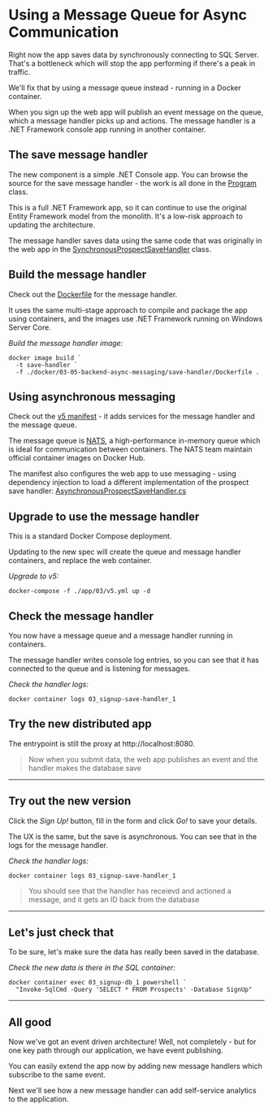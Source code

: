 ﻿# Using a Message Queue for Async Communication

Right now the app saves data by synchronously connecting to SQL Server. That's a bottleneck which will stop the app performing if there's a peak in traffic.

We'll fix that by using a message queue instead - running in a Docker container.

When you sign up the web app will publish an event message on the queue, which a message handler picks up and actions. The message handler is a .NET Framework console app running in another container.


## The save message handler

The new component is a simple .NET Console app. You can browse the source for the save message handler - the work is all done in the [Program](../../src/SignUp.MessageHandlers.SaveProspect/Program.cs) class.

This is a full .NET Framework app, so it can continue to use the original Entity Framework model from the monolith. It's a low-risk approach to updating the architecture.

The message handler saves data using the same code that was originally in the web app in the [SynchronousProspectSaveHandler](../../src/SignUp.Web/ProspectSave/SynchronousProspectSaveHandler.cs) class.

## Build the message handler

Check out the [Dockerfile](../../docker/03-05-backend-async-messaging/save-handler/Dockerfile) for the message handler.

It uses the same multi-stage approach to compile and package the app using containers, and the images use .NET Framework running on Windows Server Core.

_Build the message handler image:_

```
docker image build `
  -t save-handler `
  -f ./docker/03-05-backend-async-messaging/save-handler/Dockerfile .
```

## Using asynchronous messaging

Check out the [v5 manifest](../../app/03/v5.yml) - it adds services for the message handler and the message queue.

The message queue is [NATS](https://nats.io), a high-performance in-memory queue which is ideal for communication between containers. The NATS team maintain official container images on Docker Hub.

The manifest also configures the web app to use messaging - using dependency injection to load a different implementation of the prospect save handler: [AsynchronousProspectSaveHandler.cs](../../src/SignUp.Web/ProspectSave/AsynchronousProspectSaveHandler.cs)

## Upgrade to use the message handler

This is a standard Docker Compose deployment. 

Updating to the new spec will create the queue and message handler containers, and replace the web container.

_Upgrade to v5:_

```
docker-compose -f ./app/03/v5.yml up -d
```

## Check the message handler

You now have a message queue and a message handler running in containers.

The message handler writes console log entries, so you can see that it has connected to the queue and is listening for messages.

_Check the handler logs:_

```
docker container logs 03_signup-save-handler_1
```


## Try the new distributed app

The entrypoint is still the proxy at http://localhost:8080.

> Now when you submit data, the web app publishes an event and the handler makes the database save

---

## Try out the new version

Click the _Sign Up!_ button, fill in the form and click _Go!_ to save your details.

The UX is the same, but the save is asynchronous. You can see that in the logs for the message handler.

_Check the handler logs:_

```
docker container logs 03_signup-save-handler_1
```

> You should see that the handler has receievd and actioned a message, and it gets an ID back from the database

---

## Let's just check that

To be sure, let's make sure the data has really been saved in the database.

_Check the new data is there in the SQL container:_

```
docker container exec 03_signup-db_1 powershell `
  "Invoke-SqlCmd -Query 'SELECT * FROM Prospects' -Database SignUp"
```

---

## All good

Now we've got an event driven architecture! Well, not completely - but for one key path through our application, we have event publishing.

You can easily extend the app now by adding new message handlers which subscribe to the same event.

Next we'll see how a new message handler can add self-service analytics to the application.
